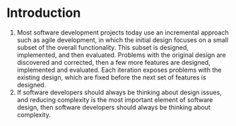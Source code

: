 # Introduction

1. Most software development projects today use an incremental approach such as agile development, in which the initial design focuses on a small subset of the overall functionality. This subset is designed, implemented, and then evaluated. Problems with the original design are discovered and corrected, then a few more features are designed, implemented and evaluated. Each iteration exposes problems with the existing design, which are fixed before the next set of features is designed.
2. If software developers should always be thinking about design issues, and reducing complexity is the most important element of software design, then software developers should always be thinking about complexity.
